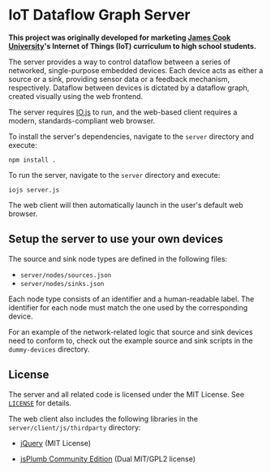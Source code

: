 IoT Dataflow Graph Server
=========================

**This project was originally developed for marketing [James Cook University](http://www.jcu.edu.au)'s Internet of Things (IoT) curriculum to high school students.**

The server provides a way to control dataflow between a series of networked, single-purpose embedded devices. Each device acts as either a source or a sink, providing sensor data or a feedback mechanism, respectively. Dataflow between devices is dictated by a dataflow graph, created visually using the web frontend.

The server requires [IO.js](https://iojs.org/) to run, and the web-based client requires a modern, standards-compliant web browser.

To install the server's dependencies, navigate to the `server` directory and execute:

```
npm install .
```

To run the server, navigate to the `server` directory and execute:

```
iojs server.js
```

The web client will then automatically launch in the user's default web browser.


Setup the server to use your own devices
----------------------------------------

The source and sink node types are defined in the following files:
- `server/nodes/sources.json`
- `server/nodes/sinks.json`

Each node type consists of an identifier and a human-readable label. The identifier for each node must match the one used by the corresponding device.

For an example of the network-related logic that source and sink devices need to conform to, check out the example source and sink scripts in the `dummy-devices` directory.


License
-------

The server and all related code is licensed under the MIT License. See [`LICENSE`](./LICENSE) for details.

The web client also includes the following libraries in the `server/client/js/thirdparty` directory:

- [jQuery](https://jquery.com/) (MIT License)

- [jsPlumb Community Edition](https://github.com/sporritt/jsplumb/) (Dual MIT/GPL2 license)
